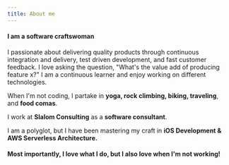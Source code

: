 ```yaml
---
title: About me
---
```


<h4> I am a <italics>software craftswoman </italics></h4>

<p>I passionate about delivering quality products through continuous integration and delivery, test driven development, and fast customer feedback. I love asking the question, "What's the value add of producing feature x?" I am a continuous learner and enjoy working on different technologies.
<br>

<p>When I'm not coding, I partake in <b>yoga, rock climbing, biking, traveling</b>, and <b>food comas</b>.
</p>

<p>I work at <b>Slalom Consulting</b> as a <b>software consultant</b>.</p> I am a polyglot, but I have been mastering my craft in <b>iOS Development & AWS Serverless Architecture. </b>

<h4> Most importantly, I love what I do, but I also love when I'm not working!</h4>
